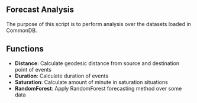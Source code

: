 Forecast Analysis
------------------
The purpose of this script is to perform analysis over the datasets loaded in CommonDB.


Functions
----------
* **Distance**: Calculate geodesic distance from source and destination point of events
* **Duration**: Calculate duration of events
* **Saturation**: Calculate amount of minute in saturation situations
* **RandomForest**: Apply RandomForest forecasting method over some data
